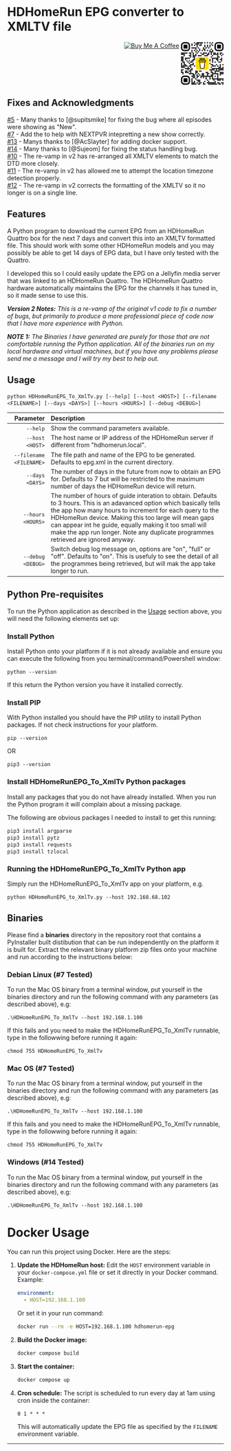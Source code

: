 # HDHomeRun EPG converter to XMLTV file
<div align="right">
<a href="https://buymeacoffee.com/incubusvictim" target="_blank"><img align="top" src="https://cdn.buymeacoffee.com/buttons/default-orange.png" alt="Buy Me A Coffee" height="41" width="174"></a> <img align="top" src="https://github.com/IncubusVictim/HDHomeRunEPG-to-XmlTv/blob/main/bmc_qr.png" width="100" />
</div>

## Fixes and Acknowledgments

[#5](https://github.com/IncubusVictim/HDHomeRunEPG-to-XmlTv/issues/5) - Many thanks to [@supitsmike] for fixing the bug where all episodes were showing as "New".<br/>
[#7](https://github.com/IncubusVictim/HDHomeRunEPG-to-XmlTv/issues/7) - Add the <new /> to help with NEXTPVR intepretting a new show correctly.<br/>
[#13](https://github.com/IncubusVictim/HDHomeRunEPG-to-XmlTv/issues/13) - Manys thanks to [@AcSlayter] for adding docker support.<br/>
[#14](https://github.com/IncubusVictim/HDHomeRunEPG-to-XmlTv/issues/14) - Many thanks to [@Sujeom] for fixing the status handling bug.<br/>
[#10](https://github.com/IncubusVictim/HDHomeRunEPG-to-XmlTv/issues/10) - The re-vamp in v2 has re-arranged all XMLTV elements to match the DTD more closely.<br/>
[#11](https://github.com/IncubusVictim/HDHomeRunEPG-to-XmlTv/issues/11) - The re-vamp in v2 has allowed me to attempt the location timezone detection properly.<br/>
[#12](https://github.com/IncubusVictim/HDHomeRunEPG-to-XmlTv/issues/12) - The re-vamp in v2 corrects the formatting of the XMLTV so it no longer is on a single line.<br/>

## Features

A Python program to download the current EPG from an HDHomeRun Quattro box for the next 7 days and convert this into an XMLTV formatted file.  This should work with some other HDHomeRun models and you may possibly be able to get 14 days of EPG data, but I have only tested with the Quattro.

I developed this so I could easily update the EPG on a Jellyfin media server that was linked to an HDHomeRun Quattro.  The HDHomeRun Quattro hardware automatically maintains the EPG for the channels it has tuned in, so it made sense to use this.

<i><b>Version 2 Notes:</b> This is a re-vamp of the original v1 code to fix a number of bugs, but primarily to produce a more professional piece of code now that I have more experience with Python.</i>

<i><b>NOTE 1:</b> The Binaries I have generated are purely for those that are not comfortable running the Python application.  All of the binaries run on my local hardware and virtual machines, but if you have any problems please send me a message and I will try my best to help out.</i>

## Usage

```
python HDHomeRunEPG_To_XmlTv.py [--help] [--host <HOST>] [--filename <FILENAME>] [--days <DAYS>] [--hours <HOURS>] [--debug <DEBUG>]
```

|      Parameter | Description     |
| -------------: | :-------------- |
| `--help`  | Show the command parameters available. |
| `--host <HOST>`  | The host name or IP address of the HDHomeRun server if different from "hdhomerun.local". |
| `--filename <FILENAME>` | The file path and name of the EPG to be generated. Defaults to epg.xml in the current directory. |
| `--days <DAYS>` | The number of days in the future from now to obtain an EPG for. Defaults to 7 but will be restricted to the maximum number of days the HDHomeRun device will return. |
| `--hours <HOURS>` | The number of hours of guide interation to obtain. Defaults to 3 hours. This is an adavanced option which basically tells the app how many hours to increment for each query to the HDHomeRun device.  Making this too large will mean gaps can appear int he guide, equally making it too small will make the app run longer. Note any duplicate programmes retrieved are ignored anyway. |
| `--debug <DEBUG>` | Switch debug log message on, options are "on", "full" or "off". Defaults to "on". This is usefuly to see the detail of all the programmes being retrieved, but will mak the app take longer to run. |

## Python Pre-requisites

To run the Python application as described in the [Usage](#usage) section above, you will need the following elements set up:

### Install Python

Install Python onto your platform if it is not already available and ensure you can execute the following from you terminal/command/Powershell window:

```
python --version
```

If this return the Python version you have it installed correctly.

### Install PIP

With Python installed you should have the PIP utility to install Python packages. If not check instructions for your platform.

```
pip --version
```

OR 

```
pip3 --version
```

### Install HDHomeRunEPG_To_XmlTv Python packages

Install any packages that you do not have already installed. When you run the Python program it will complain about a missing package.

The following are obvious packages I needed to install to get this running:

```
pip3 install argparse
pip3 install pytz
pip3 install requests
pip3 install tzlocal
```

### Running the HDHomeRunEPG_To_XmlTv Python app

Simply run the HDHomeRunEPG_To_XmlTv app on your platform, e.g.

```
python HDHomeRunEPG_to_XmlTv.py --host 192.168.68.102
```

## Binaries

Please find a <b>binaries</b> directory in the repository root that contains a PyInstaller built distibution that can be run independently on the platform it is built for.  Extract the relevant binary platform zip files onto your machine and run according to the instructions below:

### Debian Linux (#7 Tested)

To run the Mac OS binary from a terminal window, put yourself in the binaries directory and run the following command with any parameters (as described above), e.g:

```
.\HDHomeRunEPG_To_XmlTv --host 192.168.1.100
```

If this fails and you need to make the HDHomeRunEPG_To_XmlTv runnable, type in the followwing before running it again:

```
chmod 755 HDHomeRunEPG_To_XmlTv
```

### Mac OS (#7 Tested)

To run the Mac OS binary from a terminal window, put yourself in the binaries directory and run the following command with any parameters (as described above), e.g:

```
.\HDHomeRunEPG_To_XmlTv --host 192.168.1.100
```

If this fails and you need to make the HDHomeRunEPG_To_XmlTv runnable, type in the followwing before running it again:

```
chmod 755 HDHomeRunEPG_To_XmlTv
```

### Windows (#14 Tested)

To run the Mac OS binary from a terminal window, put yourself in the binaries directory and run the following command with any parameters (as described above), e.g:

```
.\HDHomeRunEPG_To_XmlTv --host 192.168.1.100
```

# Docker Usage

You can run this project using Docker. Here are the steps:

1. **Update the HDHomeRun host:**
	Edit the `HOST` environment variable in your `docker-compose.yml` file or set it directly in your Docker command. Example:
	```yaml
	environment:
	  - HOST=192.168.1.100
	```
	Or set it in your run command:
	```sh
	docker run --rm -e HOST=192.168.1.100 hdhomerun-epg
	```

2. **Build the Docker image:**
	```sh
	docker compose build
	```

3. **Start the container:**
	```sh
	docker compose up
	```

4. **Cron schedule:**
	The script is scheduled to run every day at 1am using cron inside the container:
	```cron
	0 1 * * *
	```
	This will automatically update the EPG file as specified by the `FILENAME` environment variable.

---

